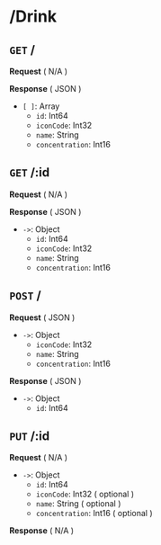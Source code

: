 # /Drink
## `GET` /

**Request** ( N/A )

**Response** ( JSON )

- `[ ]`: Array
    - `id`: Int64
    - `iconCode`: Int32
    - `name`: String
    - `concentration`: Int16

## `GET` /:id

**Request** ( N/A )

**Response** ( JSON )

- `->`: Object
    - `id`: Int64
    - `iconCode`: Int32
    - `name`: String
    - `concentration`: Int16


## `POST` /

**Request** ( JSON )

- `->`: Object
    - `iconCode`: Int32
    - `name`: String
    - `concentration`: Int16

**Response** ( JSON )

- `->`: Object
    - `id`: Int64

## `PUT` /:id

**Request** ( N/A )

- `->`: Object
    - `id`: Int64
    - `iconCode`: Int32 ( optional )
    - `name`: String ( optional )
    - `concentration`: Int16 ( optional )

**Response** ( N/A )
